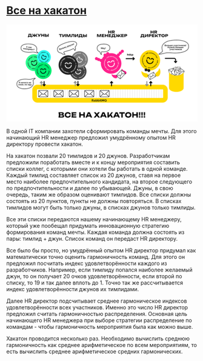 # [Все на хакатон](https://sites.google.com/view/fitnsudotnet)

![Все на хакатон](assets/HackathonProblem.png "Все на хакатон")

В одной IT компании захотели сформировать команды мечты. Для этого начинающий HR менеджер предложил умудрённому опытом
HR директору провести хакатон.

На хакатон позвали 20 тимлидов и 20 джунов. Разработчикам предложили поработать вместе и к концу мероприятия составить
списки коллег, с которыми они хотели бы работать в одной команде. Каждый тимлид составляет список из 20 джунов, ставя на
первое место наиболее предпочтительного кандидата, на второе следующего по предпочтительности и далее по убывающей.
Джуны, в свою очередь, таким же образом оценивают тимлидов. Все списки должны состоять из 20 пунктов, пункты не должны
повторяться. В списках тимлидов могут быть только джуны, в списках джунов только тимлиды.

Все эти списки передаются нашему начинающему HR менеджеру, который уже пообещал придумать инновационную стратегию
формирования команд мечты. Каждая команда должна состоять из пары: тимлид + джун. Список команд он передаст HR
директору.

Все было бы просто, но умудрённый опытом HR директор придумал как математически точно оценить гармоничность команд. Для
этого он предложил посчитать индекс удовлетворённости каждого из разработчиков. Например, если тимлиду попался наиболее
желаемый джун, то он получает 20 очков удовлетворённости, если второй по списку, то 19 и так далее вплоть до 1. Точно
так же рассчитывается индекс удовлетворённости джунов их тимлидами.

Далее HR директор подсчитывает среднее гармоническое индексов удовлетворённости всех участников. Именно это число HR
директор предложил считать гармоничностью распределения. Основная цель начинающего HR менеджера при выборе стратегии
распределение по командам - чтобы гармоничность мероприятия была как можно выше.

Хакатон проводится несколько раз. Необходимо вычислить среднюю гармоничность как среднее арифметическое по всем
мероприятиям, то есть вычислить среднее арифметическое средних гармонических.
